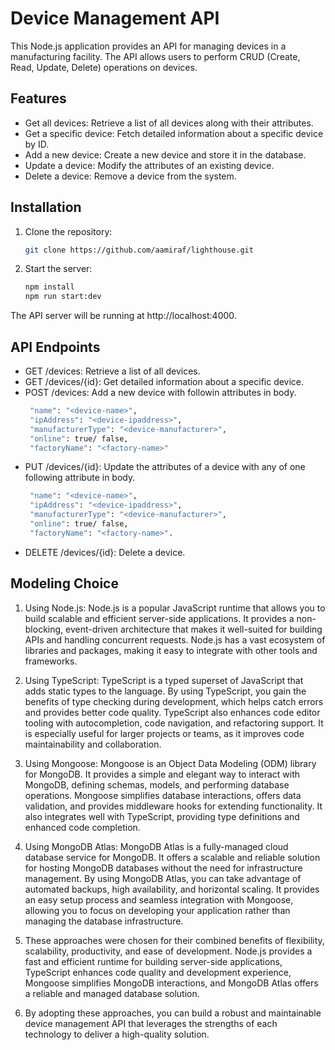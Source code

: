 # Device Management API

This Node.js application provides an API for managing devices in a manufacturing facility. The API allows users to perform CRUD (Create, Read, Update, Delete) operations on devices.

## Features

- Get all devices: Retrieve a list of all devices along with their attributes.
- Get a specific device: Fetch detailed information about a specific device by ID.
- Add a new device: Create a new device and store it in the database.
- Update a device: Modify the attributes of an existing device.
- Delete a device: Remove a device from the system.

## Installation

1. Clone the repository:

   ```bash
   git clone https://github.com/aamiraf/lighthouse.git
   ```
2. Start the server:

    ```bash
    npm install
    npm run start:dev
    ```

The API server will be running at http://localhost:4000.

## API Endpoints

- GET /devices: Retrieve a list of all devices.
- GET /devices/{id}: Get detailed information about a specific device.
- POST /devices: Add a new device with followin attributes in body.
    ```bash
     "name": "<device-name>",
     "ipAddress": "<device-ipaddress>",
     "manufacturerType": "<device-manufacturer>",
     "online": true/ false,
     "factoryName": "<factory-name>"
    ```
- PUT /devices/{id}: Update the attributes of a device with any of one following attribute in body.
    ```bash
     "name": "<device-name>",
     "ipAddress": "<device-ipaddress>",
     "manufacturerType": "<device-manufacturer>",
     "online": true/ false,
     "factoryName": "<factory-name>".
- DELETE /devices/{id}: Delete a device.

## Modeling Choice 

1. Using Node.js: Node.js is a popular JavaScript runtime that allows you to build scalable and efficient server-side applications. It provides a non-blocking, event-driven architecture that makes it well-suited for building APIs and handling concurrent requests. Node.js has a vast ecosystem of libraries and packages, making it easy to integrate with other tools and frameworks.

2. Using TypeScript: TypeScript is a typed superset of JavaScript that adds static types to the language. By using TypeScript, you gain the benefits of type checking during development, which helps catch errors and provides better code quality. TypeScript also enhances code editor tooling with autocompletion, code navigation, and refactoring support. It is especially useful for larger projects or teams, as it improves code maintainability and collaboration.

3. Using Mongoose: Mongoose is an Object Data Modeling (ODM) library for MongoDB. It provides a simple and elegant way to interact with MongoDB, defining schemas, models, and performing database operations. Mongoose simplifies database interactions, offers data validation, and provides middleware hooks for extending functionality. It also integrates well with TypeScript, providing type definitions and enhanced code completion.

4. Using MongoDB Atlas: MongoDB Atlas is a fully-managed cloud database service for MongoDB. It offers a scalable and reliable solution for hosting MongoDB databases without the need for infrastructure management. By using MongoDB Atlas, you can take advantage of automated backups, high availability, and horizontal scaling. It provides an easy setup process and seamless integration with Mongoose, allowing you to focus on developing your application rather than managing the database infrastructure.

5. These approaches were chosen for their combined benefits of flexibility, scalability, productivity, and ease of development. Node.js provides a fast and efficient runtime for building server-side applications, TypeScript enhances code quality and development experience, Mongoose simplifies MongoDB interactions, and MongoDB Atlas offers a reliable and managed database solution.

6. By adopting these approaches, you can build a robust and maintainable device management API that leverages the strengths of each technology to deliver a high-quality solution.